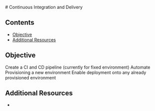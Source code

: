 # Continuous Integration and Delivery

## Contents

- [Objective](#Objective)
- [Additional Resources](#Additional-Resources)


## Objective

Create a CI and CD pipeline (currently for fixed environment) 
Automate Provisioning a new environment 
Enable deployment onto any already provisioned environment


## Additional Resources

* []()